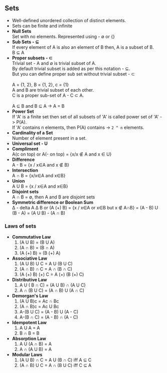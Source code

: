 ## Sets

- Well-defined unordered collection of distinct elements.
- Sets can be finite and infinite
- **Null Sets**  
  Set with no elements. Represented using - ∅ or {}
- **Sub Sets - ⊆**  
  If every element of A is also an element of B then, A is a subset of B.  
  B ⊆ A
- **Proper subsets - ⊂**  
  Trivial set - A and ∅ is trivial subset of A.  
  By default trivial subset is added as per this notation - ⊆.  
  But you can define proper sub set without trivial subset - ⊂
  <br><br>
  A = {1, 2}, B = {1, 2}, c = {1}  
  A and B are trivial subset of each other.  
  C is a proper sub-set of A - C ⊂ A.
  <br><br>
  A ⊆ B and B ⊆ A -> A = B
- **Power Set**  
  If 'A' is  a finite set then set of all subsets of 'A' is called power set of
  'A' -> P(A).  
  If 'A' contains n elements, then P(A) contains -> `2 ^ n` elements.
- **Cardinality of a Set**  
  Number of element present in a set.
- **Universal set - U**  
- **Compliment**  
  A(c on top) or A(- on top) = {x/x ∉ A and x ∈ U}
- **Difference**  
  A - B = {x / x∈A and x ∉ B}
- **Intersection**  
  A ∩ B = {x/x∈A and x∈B}
- **Union**  
  A U B = {x / x∈A and x∈B}
- **Disjoint sets**  
  A ∩ B = ∅, then A and B are disjoint sets
- **Symmetric difference or Boolean Sum**  
  Δ - delta
  A Δ B or (A (+) B)
    = {x / x∈A or x∈B but x ∉ A∩B}
    = (A - B) U (B - A)
    = (A U B) - (A ∩ B)

### Laws of sets
- **Commutative Law**  
  1. (A U B) = (B U A)
  2. (A ∩ B) = (B ∩ A)
  3. (A (+) B) = (B (+) A)
- **Associative Law**  
  1. (A U B) U C = A U (B U C)
  2. (A ∩ B) ∩ C = A ∩ (B ∩ C)
  3. (A (+) B) (+) C = A (+) (B (+) C)
- **Distributive Law**  
  1. A U ( B ∩ C) = (A U B) ∩ (A U C)
  2. A ∩ (B U C) = (A ∩ B) U (A ∩ C)
- **Demorgan's Law**  
  1. (A U B)c = Ac ∩ Bc
  2. (A ∩ B)c = Ac U Bc
  3. A-(B U C) = (A - B) U (A - C)
  4. A-(B ∩ C) = (A - B) ∩ (A - C)
- **Idempotent Law**  
  1. A U A = A
  2. B ∩ B = B
- **Absorption Law**  
  1. A U (A ∩ B) = A
  2. A ∩ (A U B) = A
- **Modular Laws**  
  1. (A U B) ∩ C = A U (B ∩ C) iff A ⊆ C
  2. (A ∩ B) U C = A ∩ (B U C) iff C ⊆ A
